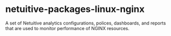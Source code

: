 # netuitive-packages-linux-nginx
A set of Netuitive analytics configurations, polices, dashboards, and reports that are used to monitor performance of NGINX resources.

